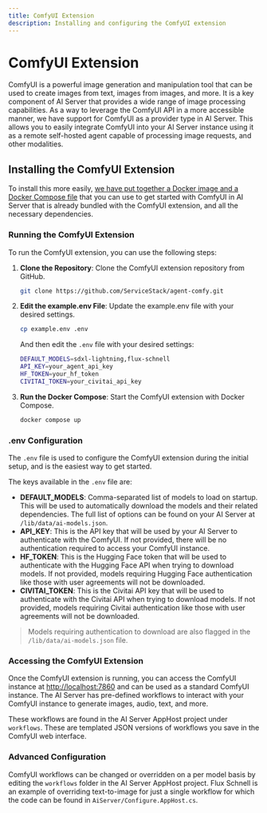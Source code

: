 ```yaml
---
title: ComfyUI Extension
description: Installing and configuring the ComfyUI extension
---
```


# ComfyUI Extension

ComfyUI is a powerful image generation and manipulation tool that can be used to create images from text, images from images, and more. It is a key component of AI Server that provides a wide range of image processing capabilities.
As a way to leverage the ComfyUI API in a more accessible manner, we have support for ComfyUI as a provider type in AI Server. This allows you to easily integrate ComfyUI into your AI Server instance using it as a remote self-hosted agent capable of processing image requests, and other modalities.

## Installing the ComfyUI Extension

To install this more easily, [we have put together a Docker image and a Docker Compose file](https://github.com/serviceStack/agent-comfy) that you can use to get started with ComfyUI in AI Server that is already bundled with the ComfyUI extension, and all the necessary dependencies.

### Running the ComfyUI Extension

To run the ComfyUI extension, you can use the following steps:

1. **Clone the Repository**: Clone the ComfyUI extension repository from GitHub.

    ```sh
    git clone https://github.com/ServiceStack/agent-comfy.git
    ```
   
2. **Edit the example.env File**: Update the example.env file with your desired settings.

    ```sh
    cp example.env .env
    ```
   
    And then edit the `.env` file with your desired settings:

    ```sh
    DEFAULT_MODELS=sdxl-lightning,flux-schnell
    API_KEY=your_agent_api_key
    HF_TOKEN=your_hf_token
    CIVITAI_TOKEN=your_civitai_api_key
   ```

3. **Run the Docker Compose**: Start the ComfyUI extension with Docker Compose.

    ```sh
    docker compose up
    ```
   
### .env Configuration

The `.env` file is used to configure the ComfyUI extension during the initial setup, and is the easiest way to get started.

The keys available in the `.env` file are:

- **DEFAULT_MODELS**: Comma-separated list of models to load on startup. This will be used to automatically download the models and their related dependencies. The full list of options can be found on your AI Server at `/lib/data/ai-models.json`.
- **API_KEY**: This is the API key that will be used by your AI Server to authenticate with the ComfyUI. If not provided, there will be no authentication required to access your ComfyUI instance.
- **HF_TOKEN**: This is the Hugging Face token that will be used to authenticate with the Hugging Face API when trying to download models. If not provided, models requiring Hugging Face authentication like those with user agreements will not be downloaded.
- **CIVITAI_TOKEN**: This is the Civitai API key that will be used to authenticate with the Civitai API when trying to download models. If not provided, models requiring Civitai authentication like those with user agreements will not be downloaded.

> Models requiring authentication to download are also flagged in the `/lib/data/ai-models.json` file.

### Accessing the ComfyUI Extension

Once the ComfyUI extension is running, you can access the ComfyUI instance at [http://localhost:7860](http://localhost:7860) and can be used as a standard ComfyUI instance.
The AI Server has pre-defined workflows to interact with your ComfyUI instance to generate images, audio, text, and more.

These workflows are found in the AI Server AppHost project under `workflows`. These are templated JSON versions of workflows you save in the ComfyUI web interface.

### Advanced Configuration

ComfyUI workflows can be changed or overridden on a per model basis by editing the `workflows` folder in the AI Server AppHost project. Flux Schnell is an example of overriding text-to-image for just a single workflow for which the code can be found in `AiServer/Configure.AppHost.cs`.